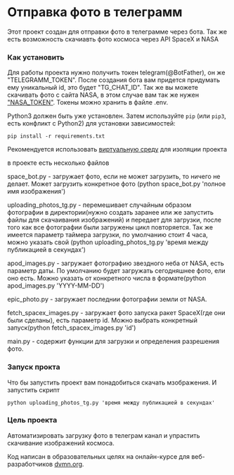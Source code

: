 # Отправка фото в телеграмм 

Этот проект создан для отправки фото в телеграмме через бота. Так же есть возможность скачиавть фото космоса через API SpaceX и NASA

### Как установить

Для работы проекта нужно получить токен telegram(@BotFather), он же "TELEGRAMM_TOKEN".
После создания бота вам придется придумать ему уникальный id, это будет "TG_CHAT_ID".
Так же вы можете скачивать фото с сайта NASA, в этом случае вам так же нужен ["NASA_TOKEN"](https://api.nasa.gov/).
Токены можно хранить в файле .env.

Python3 должен быть уже установлен. 
Затем используйте `pip` (или `pip3`, есть конфликт с Python2) для установки зависимостей:
```
pip install -r requirements.txt
```
Рекомендуется использовать [виртуальную среду](https://timeweb.cloud/tutorials/python/kak-sozdat-virtualnoe-okruzhenie) для изоляции проекта

в проекте есть несколько файлов

space_bot.py - загружает фото, если не может загрузить, то ничего не делает. Может загрузить конкретное фото (python space_bot.py 'полное имя изображения')

uploading_photos_tg.py - перемешивает случайным образом фотографии в директории(нужно создать заранее или же запустить файлы для скачаивания изображений) и передает для загрузки, после того как все фотографии были загружены цикл повторяется. Так же имеется параметр таймера загрузки, по умолчанию стоит 4 часа, можно указать свой (python uploading_photos_tg.py 'время между публикацией в секундах')

apod_images.py - загружает фотографию звездного неба от NASA, есть параметр даты. По умолчанию будет загружать сегодняшнее фото, ели оно есть. Можно указать от конкретного числа в формате(python apod_images.py 'YYYY-MM-DD')

epic_photo.py - загружает последнии фотографии земли от NASA.

fetch_spacex_images.py - загружает фото запуска ракет SpaceX(где они были сделаны), есть параметр id. Можно выбрать конкретный запуск(python fetch_spacex_images.py 'id')

main.py - содержит функции для загрузки и определения разрешения фото.
### Запуск прокта
Что бы запустить проект вам понадобиться скачать мзображения.
И запустить скрипт 
```
python uploading_photos_tg.py 'время между публикацией в секундах'
```

### Цель проекта

Автоматизировать загрузку фото в телеграм канал и упрастить скачивание изображений космоса.

Код написан в образовательных целях на онлайн-курсе для веб-разработчиков [dvmn.org](https://dvmn.org/).